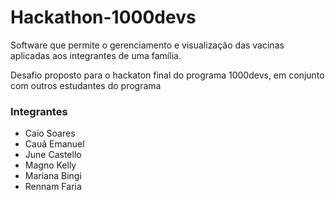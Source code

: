 # Hackathon-1000devs
Software que permite o gerenciamento e visualização das vacinas aplicadas aos integrantes de uma família.

Desafio proposto para o hackaton final do programa 1000devs, em conjunto com outros estudantes do programa

### Integrantes
  - Caio Soares
  - Cauã Emanuel
  - June Castello
  - Magno Kelly
  - Mariana Bingi
  - Rennam Faria
